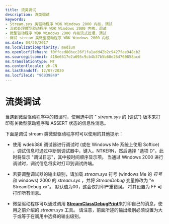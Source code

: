 ```yaml
---
title: 流类调试
description: 流类调试
keywords:
- Stream.sys 类驱动程序 WDK Windows 2000 内核，调试
- 流式处理微型驱动程序 WDK Windows 2000 内核，调试
- 微型驱动程序 WDK Windows 2000 内核流式处理，调试
- 调试 stream 类微型驱动程序 WDK Windows 2000 内核
ms.date: 04/20/2017
ms.localizationpriority: medium
ms.openlocfilehash: f0ffced80bec26f1fa1add42b2c9427fae948cb2
ms.sourcegitcommit: 418e6617e2a695c9cb4b37b5b60e264760858acd
ms.translationtype: MT
ms.contentlocale: zh-CN
ms.lasthandoff: 12/07/2020
ms.locfileid: "96839849"
---
```

# <a name="stream-class-debugging"></a>流类调试





当遇到微型驱动程序中的错误时，使用选中的 " *stream.sys* 的 (调试") 版本来打印有关微型驱动程序和 ASSERT 状态的信息性消息。

下面是调试 stream 类微型驱动程序时可以使用的其他提示：

-   使用 wdeb386 调试器进行调试时 (或在 Windows Me 系统上使用 Softice) ，调试信息可通过中断到调试器中，键入。NTKERN，然后选择 "选项 D"。此时将显示 "调试日志"，其中按时间顺序显示项。 当通过 Windows 2000 进行调试时，调试信息将实时打印到调试终端。

-   若要调整调试器的输出级别，请加载 *stream.sys* 符号 (windows Me 的 *符号* 和 windows) 2000 的 *stream.sys* ，并将 *StreamDebug* 变量修改为 "e StreamDebug *xx*"。 默认值为00，这会仅打印严重错误。 将其设置为 FF 可打印所有消息。

-   微型驱动程序可以通过调用 [**StreamClassDebugPrint**](/windows-hardware/drivers/ddi/strmini/nf-strmini-streamclassdebugprint)来打印自己的消息，使用之前介绍的 *stream.sys* 工具。 请注意，前面所述的输出级别必须设置为大于或等于在调用中选择的输出级别。

 

